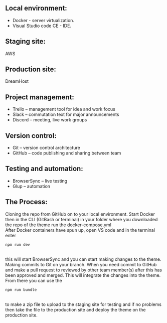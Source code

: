 ## **Local environment:** 
- Docker - server virtualization.  
- Visual Studio code CE - IDE. 
## **Staging site:** 
AWS 
## **Production site:** 
DreamHost 
## **Project management:** 
- Trello – management tool for idea and work focus 
- Slack – commutation text for major announcements 
- Discord – meeting, live work groups 
## **Version control:** 
- Git – version control architecture 
- GitHub – code publishing and sharing between team 
## **Testing and automation:** 
- BrowserSync – live testing 
- Glup – automation  

## **The Process:**
Cloning the repo from GitHub on to your local environment. Start Docker then in the CLI (GitBash or terminal) in your folder where you downloaded the repo of the theme run the docker-compose.yml \
After Docker containers have spun up, open VS code and in the terminal enter  

```
npm run dev      
```
\
this will start BrowserSync and you can start making changes to the theme. Making commits to Git on your branch.
When you need commit to GitHub and make a pull request to reviewed by other team member(s) after this has been approved and merged. This will integrate the changes into the theme.
From there you can use the 

```
npm run bundle 
```
\
to make a zip file to upload to the staging site for testing and if no problems then take the file to the production site 
and deploy the theme on the production site.

